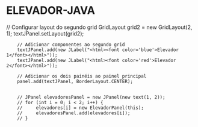 # ELEVADOR-JAVA
  // Configurar layout do segundo grid
        GridLayout grid2 = new GridLayout(2, 1);
        textJPanel.setLayout(grid2);

        // Adicionar componentes ao segundo grid
        textJPanel.add(new JLabel("<html><font color='blue'>Elevador 1</font></html>"));
        textJPanel.add(new JLabel("<html><font color='red'>Elevador 2</font></html>"));

        // Adicionar os dois painéis ao painel principal
        panel.add(textJPanel, BorderLayout.CENTER);

        
        // JPanel elevadoresPanel = new JPanel(new text(1, 2));
        // for (int i = 0; i < 2; i++) {
        //     elevadores[i] = new ElevadorPanel(this);
        //     elevadoresPanel.add(elevadores[i]);
        // }